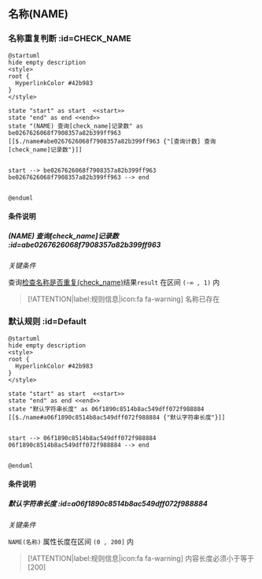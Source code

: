 ## 名称(NAME) <!-- {docsify-ignore-all} -->

   

### 名称重复判断 :id=CHECK_NAME

```plantuml
@startuml
hide empty description
<style>
root {
  HyperlinkColor #42b983
}
</style>

state "start" as start  <<start>>
state "end" as end <<end>>
state "(NAME) 查询[check_name]记录数" as be0267626068f7908357a82b399ff963 [[$./name#abe0267626068f7908357a82b399ff963 {"[查询计数] 查询[check_name]记录数"}]]


start --> be0267626068f7908357a82b399ff963 
be0267626068f7908357a82b399ff963 --> end 


@enduml
```

#### 条件说明

##### (NAME) 查询[check_name]记录数 :id=abe0267626068f7908357a82b399ff963


*关键条件*


查询[检查名称是否重复(check_name)]()结果`result` 在区间 `(-∞ , 1)` 内

> [!ATTENTION|label:规则信息|icon:fa fa-warning]
> 名称已存在



### 默认规则 :id=Default

```plantuml
@startuml
hide empty description
<style>
root {
  HyperlinkColor #42b983
}
</style>

state "start" as start  <<start>>
state "end" as end <<end>>
state "默认字符串长度" as 06f1890c8514b8ac549dff072f988884 [[$./name#a06f1890c8514b8ac549dff072f988884 {"默认字符串长度"}]]


start --> 06f1890c8514b8ac549dff072f988884 
06f1890c8514b8ac549dff072f988884 --> end 


@enduml
```

#### 条件说明

##### 默认字符串长度 :id=a06f1890c8514b8ac549dff072f988884


*关键条件*


`NAME(名称)` 属性长度在区间 `(0 , 200]` 内

> [!ATTENTION|label:规则信息|icon:fa fa-warning]
> 内容长度必须小于等于[200]







